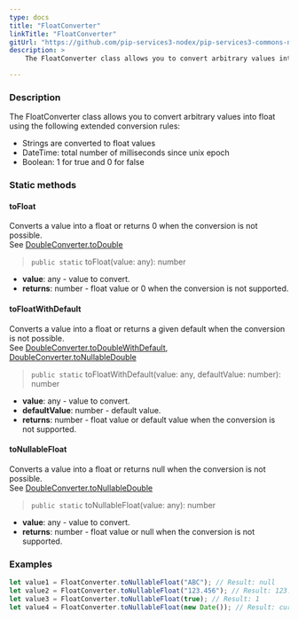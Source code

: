 ```yaml
---
type: docs
title: "FloatConverter"
linkTitle: "FloatConverter"
gitUrl: "https://github.com/pip-services3-nodex/pip-services3-commons-nodex"
description: > 
    The FloatConverter class allows you to convert arbitrary values into float using extended conversion rules.

---
```


### Description
The FloatConverter class allows you to convert arbitrary values into float using the following extended conversion rules:

- Strings are converted to float values
- DateTime: total number of milliseconds since unix epoch  
- Boolean: 1 for true and 0 for false

### Static methods

#### toFloat
Converts a value into a float or returns 0 when the conversion is not possible.  
See [DoubleConverter.toDouble](../double_converter/#todouble)

> `public static` toFloat(value: any): number

- **value**: any - value to convert.
- **returns**: number - float value or 0 when the conversion is not supported.

#### toFloatWithDefault
Converts a value into a float or returns a given default when the conversion is not possible.  
See [DoubleConverter.toDoubleWithDefault](../double_converter/#todoublewithdefault),  
[DoubleConverter.toNullableDouble](../double_converter/#tonullabledouble)

> `public static` toFloatWithDefault(value: any, defaultValue: number): number

- **value**: any - value to convert.
- **defaultValue**: number - default value.
- **returns**: number - float value or default value when the conversion is not supported.

#### toNullableFloat
Converts a value into a float or returns null when the conversion is not possible.  
See [DoubleConverter.toNullableDouble](../double_converter/#tonullabledouble)

> `public static` toNullableFloat(value: any): number

- **value**: any - value to convert.
- **returns**: number - float value or null when the conversion is not supported.


### Examples

```typescript
let value1 = FloatConverter.toNullableFloat("ABC"); // Result: null
let value2 = FloatConverter.toNullableFloat("123.456"); // Result: 123.456
let value3 = FloatConverter.toNullableFloat(true); // Result: 1
let value4 = FloatConverter.toNullableFloat(new Date()); // Result: current milliseconds (E.g. 1619869474907)

```

